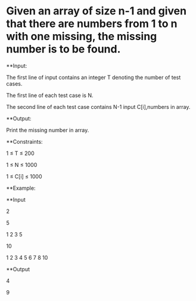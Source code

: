 # Given an array of size n-1 and given that there are numbers from 1 to n with one missing, the missing number is to be found.

**Input:

The first line of input contains an integer T denoting the number of test cases.

The first line of each test case is N.

The second line of each test case contains N-1 input C[i],numbers in array.

**Output:

Print the missing number in array.

**Constraints:

1 ≤ T ≤ 200

1 ≤ N ≤ 1000

1 ≤ C[i] ≤ 1000

**Example: 

**Input 

2

5

1 2 3 5

10

1 2 3 4 5 6 7 8 10

**Output

4

9
